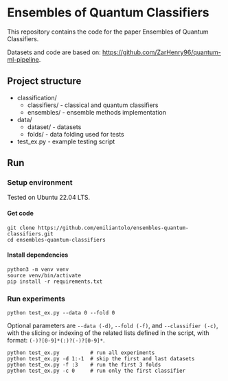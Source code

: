 # Ensembles of Quantum Classifiers

This repository contains the code for the paper Ensembles of Quantum Classifiers.

Datasets and code are based on: https://github.com/ZarHenry96/quantum-ml-pipeline.

## Project structure

- classification/
    - classifiers/ - classical and quantum classifiers
    - ensembles/ - ensemble methods implementation
- data/
    - dataset/ - datasets
    - folds/ - data folding used for tests
- test_ex.py - example testing script

## Run

### Setup environment

Tested on Ubuntu 22.04 LTS.

#### Get code
    git clone https://github.com/emiliantolo/ensembles-quantum-classifiers.git
    cd ensembles-quantum-classifiers

#### Install dependencies
    python3 -m venv venv
    source venv/bin/activate
    pip install -r requirements.txt

### Run experiments

    python test_ex.py --data 0 --fold 0 

Optional parameters are ```--data (-d)```, ```--fold (-f)```, and ```--classifier (-c)```, with the slicing or indexing of the related lists defined in the script, with format: ```(-)?[0-9]*(:)?(-)?[0-9]*```.

    python test_ex.py          # run all experiments 
    python test_ex.py -d 1:-1  # skip the first and last datasets
    python test_ex.py -f :3    # run the first 3 folds
    python test_ex.py -c 0     # run only the first classifier
